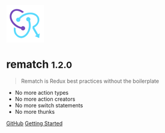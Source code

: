 ![logo](_media/icon.svg)

# rematch <small>1.2.0</small>

> Rematch is Redux best practices without the boilerplate

- No more action types
- No more action creators
- No more switch statements
- No more thunks

[GitHub](https://github.com/rematch/rematch/)
[Getting Started](README.md#Rematch)
